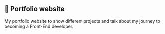 ## 🦆 Portfolio website

My portfolio website to show different projects and talk about my journey to becoming a Front-End developer.